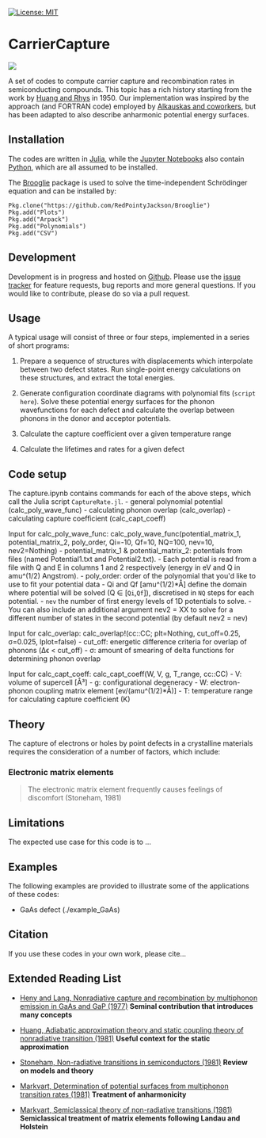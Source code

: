 [![License: MIT](https://img.shields.io/badge/License-MIT-yellow.svg)](https://opensource.org/licenses/MIT)


CarrierCapture
==============

![](https://github.com/WMD-group/carriercapture/blob/master/schematics/Logo.png)

A set of codes to compute carrier capture and recombination rates in semiconducting compounds. 
This topic has a rich history starting from the work by [Huang and Rhys](http://rspa.royalsocietypublishing.org/content/204/1078/406.short) in 1950. 
Our implementation was inspired by the approach (and FORTRAN code) employed by [Alkauskas and coworkers](https://journals.aps.org/prb/abstract/10.1103/PhysRevB.90.075202), but has been adapted
to also describe anharmonic potential energy surfaces. 

Installation
------------

The codes are written in [Julia](https://julialang.org), while the [Jupyter Notebooks](http://jupyter.org) also contain [Python](https://www.python.org), which are all assumed to be installed.

The [Brooglie](https://github.com/RedPointyJackson/Brooglie) package is used to solve the time-independent Schrödinger equation and can be installed by:

`Pkg.clone("https://github.com/RedPointyJackson/Brooglie")`  
`Pkg.add("Plots")`  
`Pkg.add("Arpack")`  
`Pkg.add("Polynomials")`  
`Pkg.add("CSV")`  

## Development

Development is in progress and hosted on [Github](https://github.com/WMD-group/carriercapture). 
Please use the [issue tracker](https://github.com/WMD-group/carriercapture/issues/) for feature requests, bug reports and more general questions. If you would like to contribute, please do so via a pull request.

Usage
-----

A typical usage will consist of three or four steps, implemented in a series of short programs:

1. Prepare a sequence of structures with displacements which interpolate between two defect states. Run single-point energy calculations on these structures, and extract the total energies.

2. Generate configuration coordinate diagrams with polynomial fits (`script here`). Solve these potential energy surfaces for the phonon wavefunctions for each defect and calculate the overlap between phonons in the donor and acceptor potentials.

3. Calculate the capture coefficient over a given temperature range

4. Calculate the lifetimes and rates for a given defect 

Code setup
----------
The capture.ipynb contains commands for each of the above steps, which call the Julia script `CaptureRate.jl`. 
    - general polynomial potential (calc_poly_wave_func)
    - calculating phonon overlap (calc_overlap)
    - calculating capture coefficient (calc_capt_coeff)

Input for calc_poly_wave_func: calc_poly_wave_func(potential_matrix_1, potential_matrix_2, poly_order, Qi=-10, Qf=10, NQ=100, nev=10, nev2=Nothing)
    - potential_matrix_1 & potential_matrix_2: potentials from files (named Potential1.txt and Potential2.txt).
    - Each potential is read from a file with Q and E in columns 1 and 2 respectively (energy in eV and Q in amu^(1/2) Angstrom). 
    - poly_order: order of the polynomial that you'd like to use to fit your potential data
    - Qi and Qf [amu^(1/2)*Å] define the domain where potential will be solved (Q ∈ [`Qi`,`Qf`]), discretised in `NQ` steps for each potential. 
    - `nev` the number of first energy levels of 1D potentials to solve. 
    - You can also include an additional argument nev2 = XX to solve for a different number of states in the second potential (by default nev2 = nev)

Input for calc_overlap: calc_overlap!(cc::CC; plt=Nothing, cut_off=0.25, σ=0.025, lplot=false)
    - cut_off: energetic difference criteria for overlap of phonons (Δϵ < cut_off)
    - σ: amount of smearing of delta functions for determining phonon overlap

Input for calc_capt_coeff: calc_capt_coeff(W, V, g, T_range, cc::CC)
    - V: volume of supercell [Å³]
    - g: configurational degeneracy 
    - W: electron-phonon coupling matrix element [ev/(amu^(1/2)*Å)]
    - T: temperature range for calculating capture coefficient (K)

Theory
------

The capture of electrons or holes by point defects in a crystalline materials requires the consideration of a number of factors, which include:

### Electronic matrix elements

> The electronic matrix element frequently causes feelings of discomfort (Stoneham, 1981)

Limitations
-----------

The expected use case for this code is to ... 

Examples
--------

The following examples are provided to illustrate some of the applications of these codes:

* GaAs defect (./example_GaAs) 


Citation
--------

If you use these codes in your own work, please cite...

Extended Reading List
---------------------

* [Heny and Lang, Nonradiative capture and recombination by multiphonon emission in GaAs and GaP (1977)](https://journals.aps.org/prb/pdf/10.1103/PhysRevB.15.989) **Seminal contribution that introduces many concepts**

* [Huang, Adiabatic approximation theory and static coupling theory of nonradiative transition (1981)](http://engine.scichina.com/doi/10.1360/ya1981-24-1-27) **Useful context for the static approximation**

* [Stoneham, Non-radiative transitions in semiconductors (1981)](http://iopscience.iop.org/article/10.1088/0034-4885/44/12/001/meta) **Review on models and theory**

* [Markvart, Determination of potential surfaces from multiphonon transition rates (1981)](http://iopscience.iop.org/article/10.1088/0022-3719/14/15/002) **Treatment of anharmonicity**

* [Markvart, Semiclassical theory of non-radiative transitions (1981)](http://iopscience.iop.org/article/10.1088/0022-3719/14/29/006/meta) **Semiclassical treatment of matrix elements following Landau and Holstein**
